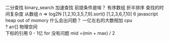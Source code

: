 二分查找 binary_search
    加速查找 
    前提条件是啥？
    有序数组  折半排序
    查找的时间复杂度 从数组  n  => log2N
    [1,2,10,3,5,7,9].sort()
    [1,2,3,6,7,10] 6
javascript heap out of momory
什么会出问题？ 
一亿左右的大数相加  cpu  
? arr[] 物理空间  
下标的引用
0 - 1亿 for 没有问题
mid =(min + max) / 2
